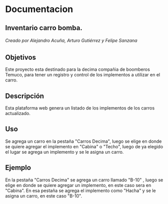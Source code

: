 # Documentacion


## Inventario carro bomba. ##

###### Creado por Alejandro Acuña, Arturo Gutiérrez y Felipe Sanzana ######

## Objetivos ##

Este proyecto esta destinado para la decima compañia de boomberos Temuco, para tener un registro y control de los implementos a utilizar en el carro.

## Descripción ##

Esta plataforma web genera un listado de los implementos de los carros actualizado.

## Uso ##

Se agrega un carro en la pestaña "Carros Decima", luego se elige en donde se quiere agregar el implemento en "Cabina" o "Techo", luego de ya elegido el lugar se agrega un implemento y se le asigna un carro.

## Ejemplo ##

En la pestaña "Carros Decima" se agrega un carro llamado "B-10" , luego se elige en donde se quiere agregar un implemento, en este caso sera en "Cabina". En esa pestaña se agrega el implemento como "Hacha" y se le asigna un carro, en este caso "B-10".


